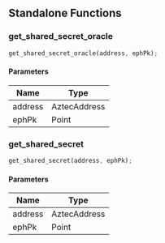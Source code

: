 ## Standalone Functions

### get_shared_secret_oracle

```rust
get_shared_secret_oracle(address, ephPk);
```

#### Parameters
| Name | Type |
| --- | --- |
| address | AztecAddress |
| ephPk | Point |

### get_shared_secret

```rust
get_shared_secret(address, ephPk);
```

#### Parameters
| Name | Type |
| --- | --- |
| address | AztecAddress |
| ephPk | Point |


